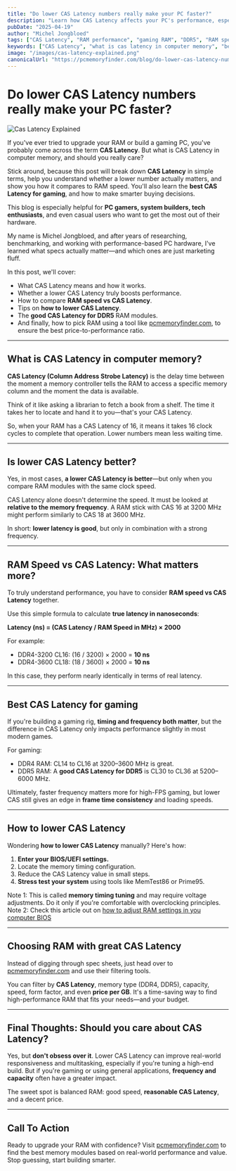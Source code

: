 ```yaml
---
title: "Do lower CAS Latency numbers really make your PC faster?"
description: "Learn how CAS Latency affects your PC's performance, especially for gaming. Understand what CAS Latency means, how it compares to RAM speed, and how to choose the best CAS Latency for your setup."
pubDate: "2025-04-19"
author: "Michel Jongbloed"
tags: ["CAS Latency", "RAM performance", "gaming RAM", "DDR5", "RAM speed vs CAS Latency", "PC hardware"]
keywords: ["CAS Latency", "what is cas latency in computer memory", "best CAS Latency for gaming", "is lower cas latency better", "ram speed vs cas latency", "how to lower cas latency", "good cas latency for ddr5"]
image: "/images/cas-latency-explained.png"
canonicalUrl: "https://pcmemoryfinder.com/blog/do-lower-cas-latency-numbers-really-make-your-pc-faster/"
---
```


# Do lower CAS Latency numbers really make your PC faster?

![Cas Latency Explained](/images/cas-latency-explained.png)

If you've ever tried to upgrade your RAM or build a gaming PC, you've probably come across the term **CAS Latency**. But what is CAS Latency in computer memory, and should you really care?

Stick around, because this post will break down **CAS Latency** in simple terms, help you understand whether a lower number actually matters, and show you how it compares to RAM speed. You'll also learn the **best CAS Latency for gaming**, and how to make smarter buying decisions.

This blog is especially helpful for **PC gamers, system builders, tech enthusiasts**, and even casual users who want to get the most out of their hardware.

My name is Michel Jongbloed, and after years of researching, benchmarking, and working with performance-based PC hardware, I've learned what specs actually matter—and which ones are just marketing fluff.

In this post, we'll cover:
- What CAS Latency means and how it works.
- Whether a lower CAS Latency truly boosts performance.
- How to compare **RAM speed vs CAS Latency**.
- Tips on **how to lower CAS Latency**.
- The **good CAS Latency for DDR5** RAM modules.
- And finally, how to pick RAM using a tool like [pcmemoryfinder.com](https://pcmemoryfinder.com/), to ensure the best price-to-performance ratio.

---

## What is CAS Latency in computer memory?

**CAS Latency (Column Address Strobe Latency)** is the delay time between the moment a memory controller tells the RAM to access a specific memory column and the moment the data is available.

Think of it like asking a librarian to fetch a book from a shelf. The time it takes her to locate and hand it to you—that's your CAS Latency.

So, when your RAM has a CAS Latency of 16, it means it takes 16 clock cycles to complete that operation. Lower numbers mean less waiting time.

---

## Is lower CAS Latency better?

Yes, in most cases, **a lower CAS Latency is better**—but only when you compare RAM modules with the same clock speed.

CAS Latency alone doesn't determine the speed. It must be looked at **relative to the memory frequency**. A RAM stick with CAS 16 at 3200 MHz might perform similarly to CAS 18 at 3600 MHz.

In short: **lower latency is good**, but only in combination with a strong frequency.

---

## RAM Speed vs CAS Latency: What matters more?

To truly understand performance, you have to consider **RAM speed vs CAS Latency** together.

Use this simple formula to calculate **true latency in nanoseconds**:

**Latency (ns) = (CAS Latency / RAM Speed in MHz) × 2000**

For example:
- DDR4-3200 CL16: (16 / 3200) × 2000 = **10 ns**
- DDR4-3600 CL18: (18 / 3600) × 2000 = **10 ns**

In this case, they perform nearly identically in terms of real latency.

---

## Best CAS Latency for gaming

If you're building a gaming rig, **timing and frequency both matter**, but the difference in CAS Latency only impacts performance slightly in most modern games.

For gaming:
- DDR4 RAM: CL14 to CL16 at 3200–3600 MHz is great.
- DDR5 RAM: A **good CAS Latency for DDR5** is CL30 to CL36 at 5200–6000 MHz.

Ultimately, faster frequency matters more for high-FPS gaming, but lower CAS still gives an edge in **frame time consistency** and loading speeds.

---

## How to lower CAS Latency

Wondering **how to lower CAS Latency** manually? Here's how:

1. **Enter your BIOS/UEFI settings.**
2. Locate the memory timing configuration.
3. Reduce the CAS Latency value in small steps.
4. **Stress test your system** using tools like MemTest86 or Prime95.

Note 1: This is called **memory timing tuning** and may require voltage adjustments. Do it only if you're comfortable with overclocking principles.
Note 2: Check this article out on [how to adjust RAM settings in you computer BIOS](https://www.blackview.hk/blog/computers/how-to-change-ram-speed-in-bios/)

---

## Choosing RAM with great CAS Latency

Instead of digging through spec sheets, just head over to [pcmemoryfinder.com](https://pcmemoryfinder.com/) and use their filtering tools.

You can filter by **CAS Latency**, memory type (DDR4, DDR5), capacity, speed, form factor, and even **price per GB**. It's a time-saving way to find high-performance RAM that fits your needs—and your budget.

---

## Final Thoughts: Should you care about CAS Latency?

Yes, but **don't obsess over it**. Lower CAS Latency can improve real-world responsiveness and multitasking, especially if you're tuning a high-end build. But if you're gaming or using general applications, **frequency and capacity** often have a greater impact.

The sweet spot is balanced RAM: good speed, **reasonable CAS Latency**, and a decent price.

---

## Call To Action

Ready to upgrade your RAM with confidence? Visit [pcmemoryfinder.com](https://pcmemoryfinder.com/) to find the best memory modules based on real-world performance and value. Stop guessing, start building smarter.